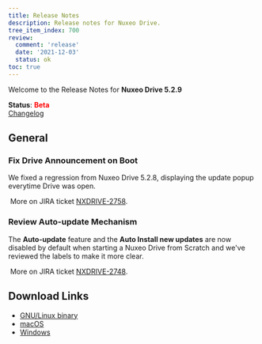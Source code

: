 ```yaml
---
title: Release Notes
description: Release notes for Nuxeo Drive.
tree_item_index: 700
review:
  comment: 'release'
  date: '2021-12-03'
  status: ok
toc: true
---
```


Welcome to the Release Notes for **Nuxeo Drive 5.2.9**

**Status**: <font color="#ff0000">**Beta**</font> </br>
<i class="fa fa-long-arrow-right" aria-hidden="true"></i> [Changelog](https://github.com/nuxeo/nuxeo-drive/blob/master/docs/changes/5.2.9.md)

## General

### Fix Drive Announcement on Boot

We fixed a regression from Nuxeo Drive 5.2.8, displaying the update popup everytime Drive was open.

<i class="fa fa-long-arrow-right" aria-hidden="true"></i>&nbsp;More on JIRA ticket [NXDRIVE-2758](https://jira.nuxeo.com/browse/NXDRIVE-2758).

### Review Auto-update Mechanism

The **Auto-update** feature and the **Auto Install new updates** are now disabled by default when starting a Nuxeo Drive from Scratch and we've reviewed the labels to make it more clear.

<i class="fa fa-long-arrow-right" aria-hidden="true"></i>&nbsp;More on JIRA ticket [NXDRIVE-2748](https://jira.nuxeo.com/browse/NXDRIVE-2748).

## Download Links

- [GNU/Linux binary](https://community.nuxeo.com/static/drive-updates/beta/nuxeo-drive-5.2.9-x86_64.AppImage)
- [macOS](https://community.nuxeo.com/static/drive-updates/beta/nuxeo-drive-5.2.9.dmg)
- [Windows](https://community.nuxeo.com/static/drive-updates/beta/nuxeo-drive-5.2.9.exe)
